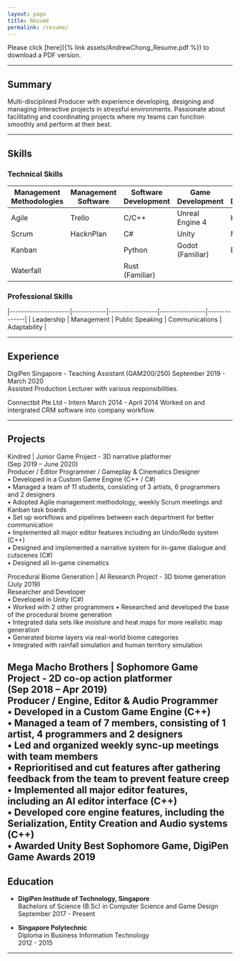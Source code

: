 ```yaml
---
layout: page
title: Résumé
permalink: /resume/
---
```


Please click [here]({% link assets/AndrewChong_Resume.pdf %}) to download a PDF version.

---

## Summary

Multi-disciplined Producer with experience developing, designing and managing interactive projects in stressful environments. Passionate about facilitating and coordinating projects where my teams can function smoothly and perform at their best.

---

## Skills

### Technical Skills  

| Management Methodologies | Management Software | Software Development | Game Development | Art Development |
|--------------------------|---------------------|----------------------|------------------|-----------------|
| Agile                    | Trello              | C/C++                | Unreal Engine 4  | Krita           |
| Scrum                    | HacknPlan           | C#                   | Unity            | Maya            |
| Kanban                   |                     | Python               | Godot (Familiar) | Blender         |
| Waterfall                |                     | Rust (Familiar)      |                  |                 |

### Professional Skills  

|---------------------|------------|-----------------|----------------|--------------|
| Leadership          | Management | Public Speaking | Communications | Adaptability |

---

## Experience

DigiPen Singapore - Teaching Assistant (GAM200/250)
September 2019 - March 2020  
Assisted Production Lecturer with various responsibilities.

Connectbit Pte Ltd - Intern
March 2014 - April 2014
Worked on and intergrated CRM software into company workflow.

---

## Projects
Kindred | Junior Game Project - 3D narrative platformer  
(Sep 2019 – June 2020)  
Producer / Editor Programmer / Gameplay & Cinematics Designer  
• Developed in a Custom Game Engine (C++ / C#)  
• Managed a team of 11 students, consisting of 3 artists, 6 programmers and 2 designers  
• Adopted Agile management methodology, weekly Scrum meetings and Kanban task boards  
• Set up workflows and pipelines between each department for better communication  
• Implemented all major editor features including an Undo/Redo system (C++)  
• Designed and implemented a narrative system for in-game dialogue and cutscenes (C#)  
• Designed all in-game cinematics 
 
Procedural Biome Generation | AI Research Project - 3D biome generation  
(July 2019)  
Researcher and Developer  
• Developed in Unity (C#)  
• Worked with 2 other programmers • Researched and developed the base of the procedural biome generation  
• Integrated data sets like moisture and heat maps for more realistic map generation  
• Generated biome layers via real-world biome categories  
• Integrated with rainfall simulation and human territory simulation 
 
Mega Macho Brothers | Sophomore Game Project - 2D co-op action platformer  
(Sep 2018 – Apr 2019)  
Producer / Engine, Editor & Audio Programmer  
• Developed in a Custom Game Engine (C++)  
• Managed a team of 7 members, consisting of 1 artist, 4 programmers and 2 designers  
• Led and organized weekly sync-up meetings with team members  
• Reprioritised and cut features after gathering feedback from the team to prevent feature creep  
• Implemented all major editor features, including an AI editor interface (C++)  
• Developed core engine features, including the Serialization, Entity Creation and Audio systems (C++)  
• Awarded Unity Best Sophomore Game, DigiPen Game Awards 2019 
---

## Education
- **DigiPen Institude of Technology, Singapore**  
Bachelors of Science (B.Sc) in Computer Science and Game Design  
September 2017 - Present

- **Singapore Polytechnic**  
Diploma in Business Information Technology  
2012 - 2015

---